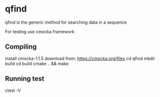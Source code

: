 qfind
======

qfind is the generic method for searching data in a sequence

For testing use cmocka framework

Compiling
---------
install cmocka-1.1.5 download from: https://cmocka.org/files
cd qfind
mkdir build
cd build
cmake .. && make


Running test
--------
ctest -V

